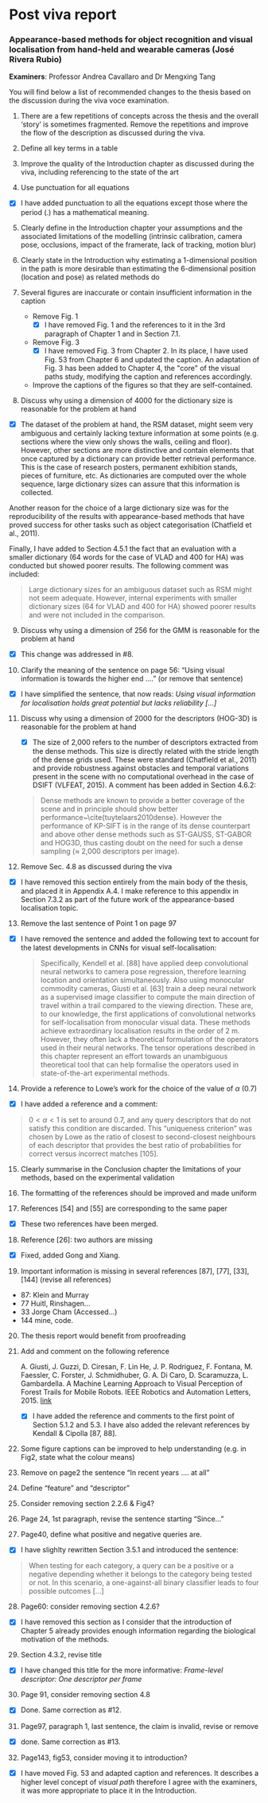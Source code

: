 # Post viva report 

### Appearance-based methods for object recognition and visual localisation from hand-held and wearable cameras (José Rivera Rubio)

**Examiners**: Professor Andrea Cavallaro and Dr Mengxing Tang


You will find below a list of recommended changes to the thesis based on the discussion during the viva voce examination.


1. There are a few repetitions of concepts across the thesis and the overall
 ‘story’ is sometimes fragmented. Remove the repetitions and improve the flow of the description as discussed during the viva.

2. Define all key terms in a table

3. Improve the quality of the Introduction chapter as discussed during the viva, including referencing to the state of the art

4. Use punctuation for all equations
  - [x] I have added punctuation to all the equations except those where the
  period (.) has a mathematical meaning.

5. Clearly define in the Introduction chapter your assumptions and the associated limitations of the modelling (intrinsic calibration, camera pose, occlusions, impact of the framerate, lack of tracking, motion blur)

6. Clearly state in the Introduction why estimating a 1-dimensional position in the path is more desirable than estimating the 6-dimensional position (location and pose) as related methods do 

7. Several figures are inaccurate or contain insufficient information in the caption

    - Remove Fig. 1
      - [x] I have removed Fig. 1 and the references to it in the 3rd
     paragraph of Chapter 1 and in Section 7.1.

    - Remove Fig. 3 
      - [x] I have removed Fig. 3 from Chapter 2. In its place, I have used Fig.
      53 from Chapter 6 and updated the caption. An adaptation of Fig. 3 has been added to Chapter 4, the "core" of the visual paths study, modifying the caption and references accordingly.
  
    - Improve the captions of the figures so that they are self-contained.

8. Discuss why using a dimension of 4000 for the dictionary size is reasonable for the problem at hand

  - [x] The dataset of the problem at hand, the RSM dataset, might seem very
  ambiguous and certainly lacking texture information at some points (e.g.
  sections where the view only shows the walls, ceiling and floor). However,
  other sections are more distinctive and contain elements that once
  captured by a dictionary can provide better retrieval performance. This is
  the case of research posters, permanent exhibition stands, pieces of
  furniture, etc. As dictionaries are computed over the whole sequence,
  large dictionary sizes can assure that this information is collected.

  Another reason for the choice of a large dictionary size was for the
  reproducibility of the results with appearance-based methods that have
  proved success for other tasks such as object categorisation (Chatfield
  et al., 2011).

  Finally, I have added to Section 4.5.1 the fact that an evaluation with a smaller dictionary (64 words for the case of VLAD and 400 for HA) was
  conducted but showed poorer results. The following comment was included:

  > Large dictionary sizes for an ambiguous dataset such as RSM might not seem
  adequate. However, internal experiments with smaller dictionary sizes
  (64 for VLAD and 400 for HA) showed poorer results and were not included in
  the comparison.

9. Discuss why using a dimension of 256 for the GMM is reasonable for the problem at hand

  - [x] This change was addressed in #8.

10. Clarify the meaning of the sentence on page 56: “Using visual information is towards the higher end ….” (or remove that sentence) 
  - [x] I have simplified the sentence, that now reads: *Using visual information
  for localisation holds great potential but lacks reliability [...]*

11. Discuss why using a dimension of 2000 for the descriptors (HOG-3D) is reasonable for the problem at hand
    - [x] The size of 2,000 refers to the number of descriptors extracted from the
    dense methods. This size is directly related with the stride length of
    the dense grids used. These were standard (Chatfield et al., 2011) and
    provide robustness against obstacles and temporal variations present in
    the scene with no computational overhead in the case of DSIFT (VLFEAT,
    2015). A comment has been added in Section 4.6.2:

    > Dense methods are known to provide a better coverage of the scene and
    in principle should show better performance~\cite{tuytelaars2010dense}.
    However the performance of KP-SIFT is in the range of its dense counterpart
    and above other dense methods such as ST-GAUSS, ST-GABOR and HOG3D, thus
    casting doubt on the need for such a dense sampling
    ($\approx$ 2,000 descriptors per image).

12. Remove Sec. 4.8 as discussed during the viva
  - [x] I have removed this section entirely from the main body of the
  thesis, and placed it in Appendix A.4. I make reference to this appendix in
  Section 7.3.2 as part of the future work of the appearance-based localisation
  topic.

13. Remove the last sentence of Point 1 on page 97

  - [x] I have removed the sentence and added the following text to account
     for the latest developments in CNNs for visual self-localisation:

    > Specifically, Kendell et al. [88] have applied deep convolutional neural
    networks to camera pose regression, therefore learning location and orientation
    simultaneously. Also using monocular commodity cameras, Giusti et
    al. [63] train a deep neural network as a supervised image classifier to
    compute the main direction of travel within a trail compared to the viewing
    direction. These are, to our knowledge, the first applications of convolutional
    networks for self-localisation from monocular visual data. These methods
    achieve extraordinary localisation results in the order of 2 m.
    However, they often lack a theoretical formulation of the operators used in
    their neural networks. The tensor operations described in this chapter
    represent an effort towards an unambiguous theoretical tool that can help
    formalise the operators used in state-of-the-art experimental methods.

14. Provide a reference to Lowe’s work for the choice of the value of $\alpha$ (0.7)

  - [x] I have added a reference and a comment:

   >$0 < \alpha < 1$ is set to around 0.7, and any query descriptors that do not
   satisfy this condition are discarded. This “uniqueness criterion” was chosen
   by Lowe as the ratio of closest to second-closest neighbours of each
   descriptor that provides the best ratio of probabilities for correct versus
   incorrect matches [105].

15. Clearly summarise in the Conclusion chapter the limitations of your methods, based on the experimental validation 

16. The formatting of the references should be improved and made uniform 

17. References [54] and [55] are corresponding to the same paper

  - [x] These two references have been merged.

18. Reference [26]: two authors are missing

  - [x] Fixed, added Gong and Xiang.

19. Important information is missing in several references [87], [77], [33], [144] (revise all references)
 - 87: Klein and Murray
 - 77 Huitl, Rinshagen...
 - 33 Jorge Cham (Accessed...)
 - 144 mine, code.

20. The thesis report would benefit from proofreading

21. Add and comment on the following reference

    A. Giusti, J. Guzzi, D. Ciresan, F. Lin He, J. P. Rodriguez, F. Fontana, M. Faessler, C. Forster, J. Schmidhuber, G. A. Di Caro, D. Scaramuzza, L. Gambardella. A Machine Learning Approach to Visual Perception of Forest Trails for Mobile Robots. IEEE Robotics and Automation Letters, 2015. [link](http://ieeexplore.ieee.org/xpl/articleDetails.jsp?reload=true&arnumber=7358076)

    - [x] I have added the reference and comments to the first point of
    Section 5.1.2 and 5.3. I have also added the relevant references by
    Kendall & Cipolla [87, 88].


22. Some figure captions can be improved to help understanding (e.g. in Fig2, state what the colour means)

23. Remove on page2 the sentence “In recent years …. at all” 

24. Define “feature” and “descriptor”

25. Consider removing section 2.2.6 & Fig4?

26. Page 24, 1st paragraph, revise the sentence starting “Since…”

27. Page40, define what positive and negative queries are.

  - [x] I have slighlty rewritten Section 3.5.1 and introduced the sentence:
  >  When testing for each category, a query can be a positive or a negative depending whether it belongs to the category being tested or not. In this scenario, a one-against-all binary classifier leads to four possible outcomes [...]

28. Page60: consider removing section 4.2.6?

  - [x] I have removed this section as I consider that the introduction of Chapter 5 already provides enough information regarding the biological motivation of the methods.

29. Section 4.3.2, revise title

  - [x] I have changed this title for the more informative: *Frame-level descriptor: One descriptor per frame*

30. Page 91, consider removing section 4.8
  - [x] Done. Same correction as #12.
31. Page97, paragraph 1, last sentence, the claim is invalid, revise or remove
  - [x] done. Same correction as #13.
32. Page143, fig53, consider moving it to introduction?
  - [x] I have moved Fig. 53 and adapted caption and references. It
  describes a higher level concept of *visual path* therefore I agree with
  the examiners, it was more appropriate to place it in the Introduction.
